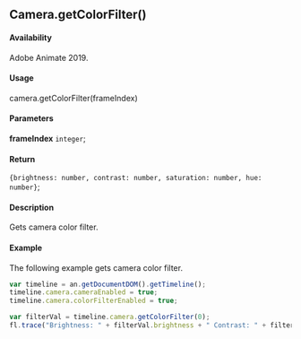 ## Camera.getColorFilter()

#### Availability

Adobe Animate 2019.

#### Usage

camera.getColorFilter(frameIndex)

#### Parameters

**frameIndex** `integer`;

#### Return

`{brightness: number, contrast: number, saturation: number, hue: number}`;

#### Description

Gets camera color filter.

#### Example

The following example gets camera color filter.

```javascript
var timeline = an.getDocumentDOM().getTimeline();
timeline.camera.cameraEnabled = true;
timeline.camera.colorFilterEnabled = true;

var filterVal = timeline.camera.getColorFilter(0);
fl.trace("Brightness: " + filterVal.brightness + " Contrast: " + filterVal.contrast + " Saturation: " + filterVal.saturation + " Hue: " + filterVal.hue);
```
